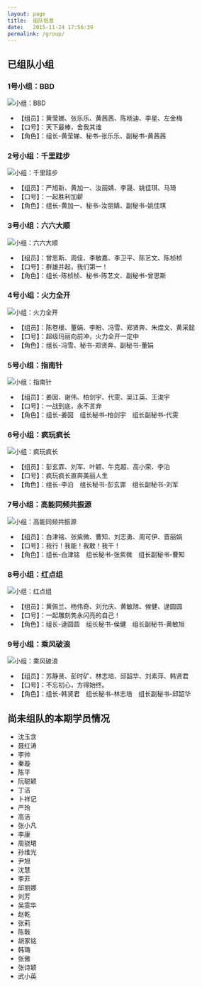 ```yaml
---
layout: page
title:  组队信息
date:   2015-11-24 17:56:39
permalink: /group/
---
```


## 已组队小组

### 1号小组：BBD

![小组：BBD](http://77fm42.com1.z0.glb.clouddn.com/group-bbd.jpg)

- 【组员】：黄莹娣、张乐乐、黄茜茜、陈晓迪、李星、左金梅
- 【口号】：天下最棒，舍我其谁
- 【角色】：组长-黄莹娣、秘书-张乐乐、副秘书-黄茜茜

### 2号小组：千里跬步

![小组：千里跬步](http://77fm42.com1.z0.glb.clouddn.com/group-qlkb.jpg)

- 【组员】：严旭新、黄加一、汝丽婧、李晟、姚佳琪、马琦
- 【口号】：一起胜利加薪
- 【角色】：组长-黄加一、秘书-汝丽婧、副秘书-姚佳琪

### 3号小组：六六大顺

![小组：六六大顺](http://77fm42.com1.z0.glb.clouddn.com/group-66ds.jpg)

- 【组员】：曾思斯、周佳、李敏嘉、李卫平、陈艺文、陈桢桢
- 【口号】：群雄并起，我们第一！
- 【角色】：组长-陈桢桢、秘书-陈艺文、副秘书-曾思斯

### 4号小组：火力全开

![小组：火力全开](http://77fm42.com1.z0.glb.clouddn.com/group-hlqk.jpg)

- 【组员】：陈卷根、董娟、李盼、冯雪、郑贤奔、朱煜文、黄采懿
- 【口号】：超级玛丽向前冲，火力全开一定中
- 【角色】：组长-冯雪、秘书-郑贤奔、副秘书-董娟 

### 5号小组：指南针

![小组：指南针](http://77fm42.com1.z0.glb.clouddn.com/group-znz.jpg)

- 【组员】：姜囡、谢伟、柏剑宇、代雯、吴江英、王浚宇
- 【口号】：一战到底，永不言弃
- 【角色】：组长-姜囡　组长秘书-柏剑宇　组长副秘书-代雯 

### 6号小组：疯玩疯长

![小组：疯玩疯长](http://77fm42.com1.z0.glb.clouddn.com/group-fwfz.jpg)

- 【组员】：彭玄霏、刘军、叶颖、牛克超、高小荣、李泊
- 【口号】：疯玩疯长直奔美丽人生
- 【角色】：组长-李泊　组长秘书-彭玄霏　组长副秘书-刘军

### 7号小组：高能同频共振源

![小组：高能同频共振源](http://77fm42.com1.z0.glb.clouddn.com/group-gngzy.jpg)

- 【组员】：白津铭、张紫微、曹知、刘志勇、周可伊、晋丽娟
- 【口号】：我行！我能！我敢！我干！
- 【角色】：组长-白津铭　组长秘书-张紫微　组长副秘书-曹知

### 8号小组：红点组

![小组：红点组](http://77fm42.com1.z0.glb.clouddn.com/group-hdz.jpg)

- 【组员】：黄佩兰、杨伟奇、刘允庆、黄敏旭、候健、逯圆圆
- 【口号】：一起雕刻隽永闪亮的自己！
- 【角色】：组长-逯圆圆　组长秘书-侯健　组长副秘书-黄敏旭

### 9号小组：乘风破浪

![小组：乘风破浪](http://77fm42.com1.z0.glb.clouddn.com/group-cfpl.jpg)

- 【组员】：苏静贤、彭时矿、林志培、邱韶华、刘素萍、韩贤君
- 【口号】：不忘初心，方得始终。
- 【角色】：组长-韩贤君　组长秘书-林志培　组长副秘书-邱韶华

## 尚未组队的本期学员情况

* 沈玉含
* 聂红涛
* 李帅
* 秦璇
* 陈平
* 阮聪颖
* 丁洁
* 卜祥记
* 严玲
* 高洁
* 张小凡
* 李康
* 周骁珺
* 孙维光
* 尹旭
* 沈慧
* 李菲
* 邱丽娜
* 刘芳
* 吴雯华
* 赵乾
* 张莉
* 陈斅
* 胡家铭
* 韩璐
* 张傲
* 张诗颖
* 武小英
